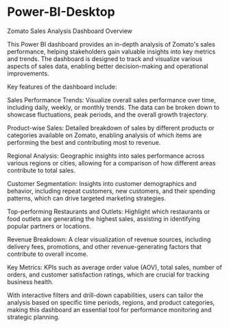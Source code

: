 # Power-BI-Desktop
 Zomato Sales Analysis Dashboard Overview

This Power BI dashboard provides an in-depth analysis of Zomato's sales performance, helping stakeholders gain valuable insights into key metrics and trends. The dashboard is designed to track and visualize various aspects of sales data, enabling better decision-making and operational improvements.

Key features of the dashboard include:

Sales Performance Trends: Visualize overall sales performance over time, including daily, weekly, or monthly trends. The data can be broken down to showcase fluctuations, peak periods, and the overall growth trajectory.

Product-wise Sales: Detailed breakdown of sales by different products or categories available on Zomato, enabling analysis of which items are performing the best and contributing most to revenue.

Regional Analysis: Geographic insights into sales performance across various regions or cities, allowing for a comparison of how different areas contribute to total sales.

Customer Segmentation: Insights into customer demographics and behavior, including repeat customers, new customers, and their spending patterns, which can drive targeted marketing strategies.

Top-performing Restaurants and Outlets: Highlight which restaurants or food outlets are generating the highest sales, assisting in identifying popular partners or locations.

Revenue Breakdown: A clear visualization of revenue sources, including delivery fees, promotions, and other revenue-generating factors that contribute to overall income.

Key Metrics: KPIs such as average order value (AOV), total sales, number of orders, and customer satisfaction ratings, which are crucial for tracking business health.

With interactive filters and drill-down capabilities, users can tailor the analysis based on specific time periods, regions, and product categories, making this dashboard an essential tool for performance monitoring and strategic planning.
